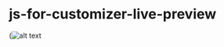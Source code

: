 # js-for-customizer-live-preview

(![alt text](https://github.com/[username]/[reponame]/blob/[branch]/image.jpg?raw=true)
